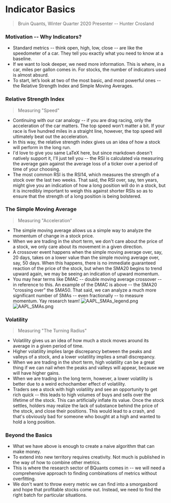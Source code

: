 # Indicator Basics
> Bruin Quants, Winter Quarter 2020
>Presenter -- Hunter Crosland

### Motivation -- Why Indicators?

- Standard metrics -- think open, high, low, close -- are like the speedometer of a car. They tell you exactly what you need to know at a baseline.
- If we want to look deeper, we need more information. This is where, in a car, miles per gallon comes in. For stocks, the number of indicators used is almost absurd.
- To start, let’s look at two of the most basic, and most powerful ones -- the Relative Strength Index and Simple Moving Averages.

### Relative Strength Index
> Measuring "Speed"
- Continuing with our car analogy -- if you are drag racing, only the acceleration of the car matters. The top speed won’t matter a bit. If your race is five hundred miles in a straight line, however, the top speed will ultimately beat out the acceleration.
- In this way, the relative strength index gives us an idea of how a stock will perform in the long run.
- I'd love to give you same LaTeX here, but since markdown doesn't natively support it, I'll just tell you -- the RSI is calculated via measuring the average gain against the average loss of a ticker over a period of time of your choosing.
- The most common RSI is the RSI14, which measures the strength of a stock over the last two weeks. That said, the RSI over, say, ten years, might give you an indication of how a long position will do in a stock, but it is incredibly important to weigh this against shorter RSIs so as to ensure that the strength of a long position is being bolstered.

### The Simple Moving Average
> Measuring "Acceleration"
- The simple moving average allows us a simple way to analyze the momentum of change in a stock price. 
- When we are trading in the short term, we don't care about the price of a stock, we only care about its movement in a given direction. 
- A crossover event happens when the simple moving average over, say, 20 days, takes on a lower value than the simple moving average over, say, 50 days. When this happens, there is no immediate guaranteed reaction of the price of the stock, but when the SMA20 begins to trend upward again, we may be seeing an indication of upward momentum.
- You may hear terms like DMAC -- double moving average crossover -- in reference to this. An example of the DMAC is above -- the SMA20 "crossing over" the SMA50. That said, we can analyze a much more significant number of SMAs -- even fractionally -- to measure momentum. Yay research team!
![AAPL_SMAs_legend.png](https://github.com/HunterCrosland/md_dump/blob/master/AAPL_SMAs_legend.png)
![AAPL_SMAs.png](https://github.com/HunterCrosland/md_dump/blob/master/AAPL_SMAs.png)

### Volatility
> Measuring "The Turning Radius"
- Volatility gives us an idea of how much a stock moves around its average in a given period of time.
- Higher volatility implies large discrepancy between the peaks and valleys of a stock, and a lower volatility implies a small discrepancy. 
- When we are trading in the short term, high volatility can be a great thing if we can nail when the peaks and valleys will appear, because we will have higher gains.
- When we are trading in the long term, however, a lower volatility is better due to a weird echochamber effect of volatility.
- Traders see a stock with high volatility and see an opportunity to get rich quick -- this leads to high volumes of buys and sells over the lifetime of the stock. This can artificially inflate its value. Once the stock settles, holders may realize the lack of substance behind the price of the stock, and close their positions. This would lead to a crash, and that's obviously bad for someone who bought at a high and wanted to hold a long position.

### Beyond the Basics
- What we have above is enough to create a naive algorithm that can make money.
- To extend into new territory requires creativity. Not much is published in the way of how to combine other metrics. 
- This is where the research sector of BQuants comes in -- we will need a comprehensive approach to finding combinations of metrics without overfitting. 
- We don't want to throw every metric we can find into a smorgasbord and hope that profitable stocks come out. Instead, we need to find the right batch for particular situations. 
